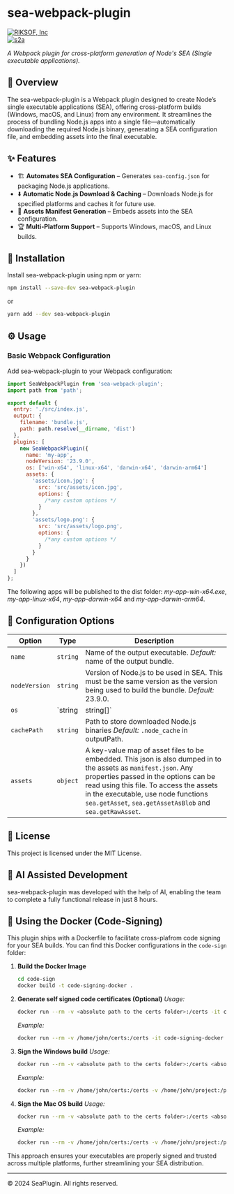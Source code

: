 # sea-webpack-plugin

[![RIKSOF, Inc](https://d37up8ah6d53fh.cloudfront.net/default/1.0.2-a4413db/builds/assets/common/images/navs/rs-logo-old.png)](https://www.riksof.com/)  
[![s2a](https://d4i3gppt7py8y.cloudfront.net/default/1.0.1-c6907ac/builds/assets/common/images/navs/logo-s2a.png)](https://www.s2a.io/)  

*A Webpack plugin for cross-platform generation of Node's SEA (Single executable applications).*

## 📖 Overview
The sea-webpack-plugin is a Webpack plugin designed to create Node’s single executable applications (SEA), offering cross-platform builds (Windows, macOS, and Linux) from any environment. It streamlines the process of bundling Node.js apps into a single file—automatically downloading the required Node.js binary, generating a SEA configuration file, and embedding assets into the final executable.

## ✨ Features
- 🏗 **Automates SEA Configuration** – Generates `sea-config.json` for packaging Node.js applications.
- ⬇️ **Automatic Node.js Download & Caching** – Downloads Node.js for specified platforms and caches it for future use.
- 📂 **Assets Manifest Generation** – Embeds assets into the SEA configuration.
- 🏆 **Multi-Platform Support** – Supports Windows, macOS, and Linux builds.

## 🚀 Installation
Install sea-webpack-plugin using npm or yarn:

```sh
npm install --save-dev sea-webpack-plugin
```

or

```sh
yarn add --dev sea-webpack-plugin
```

## ⚙️ Usage

### **Basic Webpack Configuration**
Add sea-webpack-plugin to your Webpack configuration:

```javascript
import SeaWebpackPlugin from 'sea-webpack-plugin';
import path from 'path';

export default {
  entry: './src/index.js',
  output: {
    filename: 'bundle.js',
    path: path.resolve(__dirname, 'dist')
  },
  plugins: [
    new SeaWebpackPlugin({
      name: 'my-app',
      nodeVersion: '23.9.0',
      os: ['win-x64', 'linux-x64', 'darwin-x64', 'darwin-arm64']
      assets: {
        'assets/icon.jpg': { 
          src: 'src/assets/icon.jpg', 
          options: { 
            /*any custom options */
          } 
        },
        'assets/logo.png': { 
          src: 'src/assets/logo.png',
          options: { 
            /*any custom options */
          }
        }
      }
    })
  ]
};
```
The following apps will be published to the dist folder: *my-app-win-x64.exe*, *my-app-linux-x64*, *my-app-darwin-x64* and *my-app-darwin-arm64*.

## 🔧 Configuration Options

| Option        | Type               | Description |
|--------------|----------------|-------------|
| `name`        | `string`         | Name of the output executable. *Default:* name of the output bundle. |
| `nodeVersion` | `string`         | Version of Node.js to be used in SEA. This must be the same version as the version being used to build the bundle. *Default:* 23.9.0. |
| `os`          | `string | string[]` | Target platform(s) (e.g., `win-x64`, `linux-x64`, `darwin-x64` - mac on x86, `darwin-arm64` - mac on M* chips). |
| `cachePath`   | `string`         | Path to store downloaded Node.js binaries *Default:* `.node_cache` in outputPath. |
| `assets`      | `object`         | A key-value map of asset files to be embedded. This json is also dumped in to the assets as `manifest.json`. Any properties passed in the options can be read using this file. To access the assets in the executable, use node functions `sea.getAsset`, `sea.getAssetAsBlob` and `sea.getRawAsset`. |

## 📜 License
This project is licensed under the MIT License.


## 🤖 AI Assisted Development
sea-webpack-plugin was developed with the help of AI, enabling the team to complete a fully functional release in just 8 hours.

## 🐳 Using the Docker (Code-Signing)
This plugin ships with a Dockerfile to facilitate cross-plafrom code signing for your SEA builds. You can find this Docker configurations in the `code-sign` folder:

1. **Build the Docker Image**
    ```sh
    cd code-sign
    docker build -t code-signing-docker .
    ```

2. **Generate self signed code certificates (Optional)**
    *Usage:*
    ```sh
    docker run --rm -v <absolute path to the certs folder>:/certs -it code-signing-docker /app/generate_code_sign_cert.sh <country_code> <organization_name> <password> <cert_path>
    ```

    *Example:*
    ```sh
    docker run --rm -v /home/john/certs:/certs -it code-signing-docker /app/generate_code_sign_cert.sh US "RIKSOF Inc" **** /cert/my_app_cert_self
    ```

3. **Sign the Windows build**
    *Usage:*
    ```sh
    docker run --rm -v <absolute path to the certs folder>:/certs <absolute path to the project folder>:/project /app/sign_exe.sh /project/<path_to_exe> /certs/<key_file> <password> <application_name> <url>
    ```

    *Example:*
    ```sh
    docker run --rm -v /home/john/certs:/certs -v /home/john/project:/project -it code-signing-docker /app/sign_exe.sh /project/dist/my-app-win-x64.exe /cert/my_app_cert_self.pfx *** "Application Name" https://www.mydomain.com
    ```

4. **Sign the Mac OS build**
    *Usage:*
    ```sh
    docker run --rm -v <absolute path to the certs folder>:/certs <absolute path to the project folder>:/project /app/sign_macos.sh /project/<executable_path> /certs/<p12/pfx_file> <p12_password> <identifier>
    ```

    *Example:*
    ```sh
    docker run --rm -v /home/john/certs:/certs -v /home/john/project:/project -it code-signing-docker /app/sign_macos.sh /project/dist/my-app-darwin-arm64 /cert/my_app_cert_self_macos.pfx *** com.domain.my-app
    ```

This approach ensures your executables are properly signed and trusted across multiple platforms, further streamlining your SEA distribution.

---

© 2024 SeaPlugin. All rights reserved.
